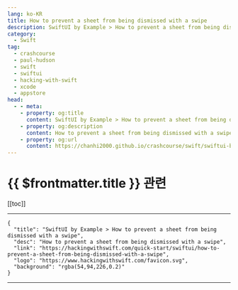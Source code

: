 ```yaml
---
lang: ko-KR
title: How to prevent a sheet from being dismissed with a swipe
description: SwiftUI by Example > How to prevent a sheet from being dismissed with a swipe
category:
  - Swift
tag: 
  - crashcourse
  - paul-hudson
  - swift
  - swiftui
  - hacking-with-swift
  - xcode
  - appstore
head:
  - - meta:
    - property: og:title
      content: SwiftUI by Example > How to prevent a sheet from being dismissed with a swipe
    - property: og:description
      content: How to prevent a sheet from being dismissed with a swipe
    - property: og:url
      content: https://chanhi2000.github.io/crashcourse/swift/swiftui-by-example/15-presenting-views/how-to-prevent-a-sheet-from-being-dismissed-with-a-swipe.html
---
```


# {{ $frontmatter.title }} 관련

[[toc]]

---

```component VPCard
{
  "title": "SwiftUI by Example > How to prevent a sheet from being dismissed with a swipe",
  "desc": "How to prevent a sheet from being dismissed with a swipe",
  "link": "https://hackingwithswift.com/quick-start/swiftui/how-to-prevent-a-sheet-from-being-dismissed-with-a-swipe",
  "logo": "https://www.hackingwithswift.com/favicon.svg",
  "background": "rgba(54,94,226,0.2)"
}
```

---

<TagLinks />